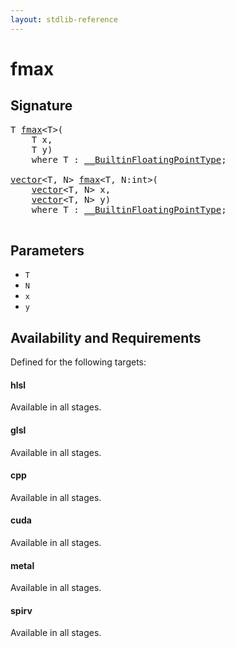 ```yaml
---
layout: stdlib-reference
---
```


# fmax

## Signature 

<pre>
T <a href="/stdlib-reference/global-decls/fmax">fmax</a>&lt;T&gt;(
    T <span class='code_param'>x</span>,
    T <span class='code_param'>y</span>)
    <span class='code_keyword'>where</span> T : <a href="/stdlib-reference/interfaces/BuiltinFloatingPointType/index" class="code_type">__BuiltinFloatingPointType</a>;

<a href="/stdlib-reference/types/vector/index" class="code_type">vector</a>&lt;T, N&gt; <a href="/stdlib-reference/global-decls/fmax">fmax</a>&lt;T, N:<span class="code_keyword">int</span>&gt;(
    <a href="/stdlib-reference/types/vector/index" class="code_type">vector</a>&lt;T, N&gt; <span class='code_param'>x</span>,
    <a href="/stdlib-reference/types/vector/index" class="code_type">vector</a>&lt;T, N&gt; <span class='code_param'>y</span>)
    <span class='code_keyword'>where</span> T : <a href="/stdlib-reference/interfaces/BuiltinFloatingPointType/index" class="code_type">__BuiltinFloatingPointType</a>;

</pre>

## Parameters

* `T`
* `N`
* `x`
* `y`

## Availability and Requirements

Defined for the following targets:

#### hlsl
Available in all stages.

#### glsl
Available in all stages.

#### cpp
Available in all stages.

#### cuda
Available in all stages.

#### metal
Available in all stages.

#### spirv
Available in all stages.



